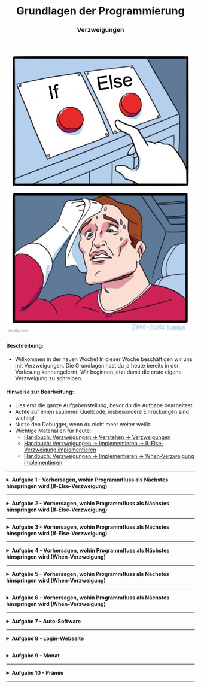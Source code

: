 
<h1 align="center">Grundlagen der Programmierung</h1>
<h3 align="center">Verzweigungen</h3>
<br>

<p align="center">
  <img src="img/image.jpeg" />
</p>

#### Beschreibung:

- Willkommen in der neuen Woche! In dieser Woche beschäftigen wir uns mit Verzweigungen. Die Grundlagen hast du ja heute bereits in der Vorlesung kennengelernt. Wir beginnen jetzt damit die erste eigene Verzweigung zu schreiben.


#### Hinweise zur Bearbeitung:

- Lies erst die ganze Aufgabenstellung, bevor du die Aufgabe bearbeitest.
- Achte auf einen sauberen Quellcode, insbesondere Einrückungen sind wichtig!
- Nutze den Debugger, wenn du nicht mehr weiter weißt.
- Wichtige Materialien für heute:
  - [Handbuch: Verzweigungen → Verstehen → Verzweigungen](https://docs.google.com/document/d/13SyoQ3tgIr4T9tiUl42V5kiBGQwV4Lk-XA2SsKf-va0/edit#heading=h.upnts13xkegu)
  - [Handbuch: Verzweigungen → Implementieren → If-Else-Verzweigung implementieren](https://docs.google.com/document/d/13SyoQ3tgIr4T9tiUl42V5kiBGQwV4Lk-XA2SsKf-va0/edit#heading=h.rlmqv2gebsn2)
  - [Handbuch: Verzweigungen → Implementieren → When-Verzweigung implementieren](https://docs.google.com/document/d/13SyoQ3tgIr4T9tiUl42V5kiBGQwV4Lk-XA2SsKf-va0/edit#heading=h.qc6ti3gecmoi)



---

<details>
<summary> <b>Aufgabe 1 - Vorhersagen, wohin Programmfluss als Nächstes hinspringen wird (If-Else-Verzweigung) </b> </summary>

Die Konstante sunny vom Typ Boolean gibt an, ob die Sonne scheint oder nicht.

Schau dir den Codeausschnitt an.
- Was wird hier ausgegeben?

Notiere dir deine Antwort. (z.B. in einem Kommentar)  
Führe dann den Code aus.
- Wird das ausgegeben, was du dir notiert hast?


```
fun main() {
    val sunny = false;

    if (sunny) {
        println("Heute scheint die Sonne!")
    } else {
        println("Leider sieht es heute nicht nach Sonne aus.")
    }
}
```

**Modul für die Aufgabe:** *Aufgabe1*  
**Datei für die Aufgabe:** *1_IfElseVorhersage.kt*

</details>

---


<details>
<summary> <b>Aufgabe 2 - Vorhersagen, wohin Programmfluss als Nächstes hinspringen wird (If-Else-Verzweigung) </b> </summary>

Es handelt sich hierbei um die gleiche Aufgabe wie in der vorherigen nur wird nun zusätzlich überprüft ob es wolkig ist, wenn es nicht sonnig ist.
Die Konstante cloudy vom Typ Boolean gibt an, ob es wolkig ist.

Schau dir den Codeausschnitt an.
- Was wird hier ausgegeben?

Notiere dir deine Antwort. (z.B. in einem Kommentar)  
Führe dann den Code aus.
- Wird das ausgegeben, was du dir notiert hast?

```
fun main() {
    val sunny = false;
    val cloudy = true

    if (sunny) {
        println("Heute scheint die Sonne!")
    } else {
        if (cloudy) {
            println("Leider scheint heute nicht die Sonne und es ist bewölkt.")
        } else {
            println("Es scheint zwar nicht die Sonne aber es ist auch nicht zu wolkig.")
        }
    }
}
```



**Modul für die Aufgabe:** *Aufgabe2*  
**Datei für die Aufgabe:** *2_IfElseVorhersage.kt*

</details>

---


<details>
<summary> <b>Aufgabe 3 - Vorhersagen, wohin Programmfluss als Nächstes hinspringen wird (If-Else-Verzweigung) </b> </summary>

Wir erweitern unser Konstrukt um eine weitere Abzweigung:
Wenn es bewölkt ist, kann es nun auch noch regnen.
Ob es regnet, wird durch die Konstante rainy angegeben.

a)

Schau dir den Codeausschnitt an.
- Was wird hier ausgegeben?

Notiere dir deine Antwort. (z.B. in einem Kommentar)  
Führe dann den Code aus.
- Wird das ausgegeben, was du dir notiert hast?

```
fun main() {
    val sunny = false;
    val cloudy = true
    val rainy = true;

    if (sunny) {
        println("Heute scheint die Sonne!")
    } else {
        if (cloudy) {
            if (rainy) {
                println("Heute regnet es!")
            } else {
                println("Leider scheint heute nicht die Sonne und es ist bewölkt.")
            }
        } else {
            println("Es scheint zwar nicht die Sonne aber es ist auch nicht zu wolkig.")
        }
    }
}
```

b)

- Was wird ausgegeben, wenn die Konstanten wie folgend gesetzt sind?
- Überlege dir erst eine Antwort, notiere sie dir, ersetze die Konstanten im Programm mit den neuen Konstanten,
führe dann das Programm aus. Wird das ausgegeben, was du dir notiert hast?
```
sunny = false, 
cloudy = true, 
rainy = false
```

c)

- Was wird ausgegeben, wenn die Konstanten wie folgend gesetzt sind?
- Überlege dir erst eine Antwort, notiere sie dir, ersetze die Konstanten im Programm mit den neuen Konstanten,
  führe dann das Programm aus. Wird das ausgegeben, was du dir notiert hast?
```
sunny = false, 
cloudy = false, 
rainy = false
```

**Modul für die Aufgabe:** *Aufgabe3*  
**Datei für die Aufgabe:** *3_IfElseVorhersage.kt*

</details>

---

<details>
<summary> <b>Aufgabe 4 - Vorhersagen, wohin Programmfluss als Nächstes hinspringen wird (When-Verzweigung) </b> </summary>

Mit Hilfe des Geburtsjahres soll ein Kind in die passende Gruppe im Fußballverein eingeteilt werden. 
Die Konstante birthyear gibt dabei das Geburtsjahr des Kindes an.

a)

Schau dir den Codeausschnitt an.
- Was wird hier ausgegeben?

Notiere dir deine Antwort. (z.B. in einem Kommentar)  
Führe dann den Code aus.
- Wird das ausgegeben, was du dir notiert hast?


```
fun main() {
    val birthyear: Int = 2011

    when (birthyear) {
        2010 -> println("Kind ist in Gruppe A")
        2011 -> println("Kind ist in Gruppe B")
        2012 -> println("Kind ist in Gruppe C")
        2013 -> println("Kind ist in Gruppe D")
        2014 -> println("Kind ist in Gruppe E")
        else -> println("Für dieses Geburtsjahr gibt es keine Gruppe")
    }
}
```

- Was wird ausgegeben, wenn die Konstante birthyear den Wert 2013 hat?  
Überlege dir erst eine Antwort, notiere sie, ersetze dann den Wert der Konstante mit 2013, 
führe den Code aus und überprüfe dein Ergebnis. Wird das ausgegeben, was du dir notiert hast?


- Was wird ausgegeben, wenn die Konstante birthyear den Wert 1995 hat? 

**Modul für die Aufgabe:** *Aufgabe4*  
**Datei für die Aufgabe:** *1_WhenVorhersage.kt*

</details>

---

<details>
<summary> <b>Aufgabe 5 - Vorhersagen, wohin Programmfluss als Nächstes hinspringen wird (When-Verzweigung) </b> </summary>

Mit Hilfe einer When Verzweigung soll die Nationalität eines Ausweises ausgelesen werden.
Die Nationalität ist hierbei in einem String gespeichert. </br>

Schau dir den Codeausschnitt an.
- Was wird hier ausgegeben?

Notiere dir deine Antwort. (z.B. in einem Kommentar)  
Führe dann den Code aus.
- Wird das ausgegeben, was du dir notiert hast?

```
fun main() {
    val nationality: String = "japanese"

    when (nationality) {
        "german" -> println("Nationalität: Deutsch")
        "italian" -> println("Nationalität: Italienisch")   
        "japanese" -> println("Nationalität: Japanisch")    
        "namibian" -> println("Nationalität: Namibisch")   
        "brazilian" -> println("Nationalität: Brasilianisch")     
        else -> println("Nationalität nicht in Datenbank")  
    }
}
```

- Was wird ausgegeben, wenn die Konstante nationality den Wert "canadian" hat?  
  Überlege dir erst eine Antwort, notiere sie, ersetze dann den Wert der Konstante mit "canadian",
  führe den Code aus und überprüfe dein Ergebnis. Wird das ausgegeben, was du dir notiert hast?


**Modul für die Aufgabe:** *Aufgabe5*  
**Datei für die Aufgabe:** *2_WhenVorhersage.kt*

</details>

---

<details>
<summary> <b>Aufgabe 6 - Vorhersagen, wohin Programmfluss als Nächstes hinspringen wird (When-Verzweigung) </b> </summary>

Dieses Programm gibt an, ob eine Prüfung bestanden wurde oder nicht.
Die Note der Prüfung wird in der Konstante note angegeben.

Schau dir den Codeausschnitt an.
- Was wird hier ausgegeben?

Notiere dir deine Antwort. (z.B. in einem Kommentar)  
Führe dann den Code aus.
- Wird das ausgegeben, was du dir notiert hast?




```
fun main() {
    val note: Int = 5
    when (note)  {
        1 -> println("Bestanden!")
        2 -> println("Bestanden!")
        3 -> println("Bestanden!")
        4 -> println("Bestanden!")
        else -> println("Nicht bestanden!")
    }
}
```

**Modul für die Aufgabe:** *Aufgabe6*  
**Datei für die Aufgabe:** *3_WhenVorhersage.kt*

</details>

---

<details>
<summary> <b>Aufgabe 7 - Auto-Software </b> </summary>

Wir brauchen eine Software für ein Auto. Die Software soll nur starten, 
wenn der Motor an ist und alle Türen geschlossen sind. 

- Schreibe eine Funktion. Die Funktion erhält zwei Parameter vom Typ Boolean,
einmal isMotorRunning, das angibt, ob der Motor an ist und einmal doorsAreClosed, das angibt, dass alle Türen geschlossen sind.  
- Verwende in deiner Funktion eine If-Else Verzweigung.
- Wenn der Motor läuft und die Türen geschlossen sind, soll unsere Funktion
  die Funktion start() aufrufen. 
- Wenn der Motor läuft, aber die Türen nicht geschlossen sind, soll unsere Funktion 
die Funktion closeDoors() aufrufen.


- Teste deine Funktion, indem du sie in der main()-Funktion mit den Parametern  
true und true aufrufst. In der Konsole sollte "Software gestartet." ausgegeben werden.
- Teste deine Funktion, indem du sie in der main()-Funktion mit den Parametern  
  true und false aufrufst. In der Konsole sollte "Bitte alle Türen schließen." ausgegeben werden.

**Modul für die Aufgabe:** *Aufgabe7*  
**Datei für die Aufgabe:** *AutoSoftware.kt*

</details>

---

<details>
<summary> <b>Aufgabe 8 - Login-Webseite </b> </summary>

Wir wollen die Software für eine Login-Webseite schreiben.
Dazu brauchen wir eine Funktion, die überprüft, ob der Nutzer auf der Webseite
erlaubt ist, das Passwort stimmt und ob die Verbindung sicher ist.
Die Funktion gibt dann eine Statusmeldung als String zurück.

- Schreibe eine Funktion. Die Funktion erhält drei Parameter vom Typ Boolean.  
Einmal userAccepted, das angibt, ob der Nutzer erlaubt ist,  
einmal passwordOk, das angibt, ob das Password stimmt  
und einmal connectionSecure, das angibt, ob die Verbindung sicher ist.
- Verwende in deiner Funktion eine If-Else Verzweigung.
- Wenn der Nutzer nicht erlaubt ist, gibt die Funktion "User denied." zurück.
- Wenn der Nutzer erlaubt ist, aber das Passwort falsch ist, gibt die Funktion
"False password." zurück.
- Wenn der Nutzer erlaubt ist, das Passwort stimmt, aber die Verbindung unsicher ist,
gibt die Funktion "Unsafe connection." zurück.
- Wenn der Nutzer erlaubt ist, das Passwort stimmt und die Verbindung sicher ist,
gibt die Funktion "Ok." zurück.


Teste deine Funktion, indem du sie in der main()-Funktion mit den folgenden Parametern aufrufst
und den Rückgabewert der Funktion mit der println()-Funktion in der Konsole ausgibst.
```
Parameter:              Konsolenausgabe:

false, false, false     "User denied."
true,  false, false     "False password."
true,  true,  false     "Unsafe connection."
true,  true,  true      "Ok."
```


**Modul für die Aufgabe:** *Aufgabe8*  
**Datei für die Aufgabe:** *LoginWebseite.kt*

</details>




---


<details>
<summary> <b>Aufgabe 9 - Monat </b> </summary>

In dieser Aufgabe sollst du eine When-Verzweigung schreiben, 
die den Namen eines Monats ausgibt.
Der Monat wird dabei als Zahl in der Konstante month angegeben.
Jeder Monat hat dabei die Zahl, wie man sie in einem Datum verwendet.
Wenn die Zahl keinen Monat darstellt (z.B. 420), dann soll eine Fehlermeldung ausgegeben werden.

Die Monate:     
Januar -> 1   
Februar -> 2  
März -> 3   
April -> 4  
Mai -> 5   
Juni -> 6  
Juli -> 7  
August -> 8  
September -> 9  
Oktober -> 10  
November -> 11  
Dezember -> 12

Wenn also die Konstante month die Zahl 7 hat, soll in der Konsole über die println()-Funktion "Juli" ausgegeben werden.
Und wenn die Konstante month die Zahl 11 hat, soll in der Konsole "November" ausgegeben werden.

Teste dann dein Programm, indem du für month verschiedene Monatszahlen eingibst. Kommt jeweils der richtige Monat raus?
Teste dann dein Programm auch mit dem Wert 82 für die Konstante month. Wird die Fehlermeldung ausgeben?

**Modul für die Aufgabe:** *Aufgabe9*  
**Datei für die Aufgabe:** *Monat.kt*

</details>



---

<details>
<summary> <b>Aufgabe 10 - Prämie </b> </summary>

Alle Bestandskunden eines Mobilfunkanbieters sollen eine Prämie erhalten. 
Die Firma existiert erst seit 5 Jahren, es gibt also keinen Bestandskunden, der länger dabei ist als 5 Jahre.
Die Vertragsdauer eines Bestandskunden wird in der Konstante duration in Jahren angegeben.

Die Belohnungen sehen wie folgt aus:
- Genau 1 Jahr  -> 5€ Amazon-Gutschein Prämie
- Genau 2 Jahre -> 15€ Amazon Gutschein Prämie
- Genau 3 Jahre -> 25€ Amazon Gutschein Prämie
- Genau 4 Jahre -> 35€ Amazon Gutschein Prämie
- Genau 5 Jahre -> 50€ Amazon Gutschein Prämie


Schreibe in der main()-Funktion eine When Verzweigung, das anhand der Vertragsdauer in der Konstante duration 
die Prämie in der Konsole ausgibt.

Teste dein Programm, indem du den Wert der Konstante duration änderst und dann das Programm laufen lässt.  
Teste dein Programm mit diesen Werten und prüfe, ob das Richtige in der Konsole ausgegeben wird:

```
    val duration: Int = 1   -> "5€ Amazon-Gutschein Prämie"
    val duration: Int = 2   -> "15€ Amazon Gutschein Prämie"
    val duration: Int = 3   -> "25€ Amazon Gutschein Prämie
    val duration: Int = 4   -> "35€ Amazon Gutschein Prämie"
    val duration: Int = 5   -> "50€ Amazon Gutschein Prämie"
```

Also wenn die Konstante duration den Wert 1 hat, soll "5€ Amazon-Gutschein Prämie" in der Konsole
ausgegeben werden.


**Modul für die Aufgabe:** *Aufgabe10*  
**Datei für die Aufgabe:** *Praemie.kt*



</details>

---



